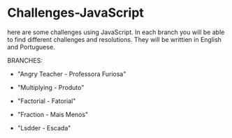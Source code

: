 # Challenges-JavaScript

here are some challenges using JavaScript. In each branch you will be able to find different challenges and resolutions. 
They will be writtien in English and Portuguese. 



BRANCHES:


* "Angry Teacher - Professora Furiosa"

* "Multiplying - Produto"

* "Factorial - Fatorial"

* "Fraction - Mais Menos"

* "Lsdder - Escada"
